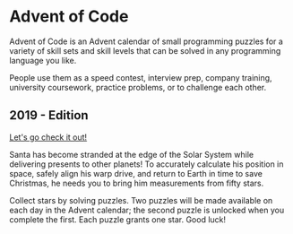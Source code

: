 # Advent of Code

Advent of Code is an Advent calendar of small programming puzzles for a variety of skill sets and skill levels that can be solved in any programming language you like.

People use them as a speed contest, interview prep, company training, university coursework, practice problems, or to challenge each other.

## 2019 - Edition

[Let's go check it out!](https://adventofcode.com)

Santa has become stranded at the edge of the Solar System while delivering presents to other planets! To accurately calculate his position in space, safely align his warp drive, and return to Earth in time to save Christmas, he needs you to bring him measurements from fifty stars.

Collect stars by solving puzzles. Two puzzles will be made available on each day in the Advent calendar; the second puzzle is unlocked when you complete the first. Each puzzle grants one star. Good luck!
